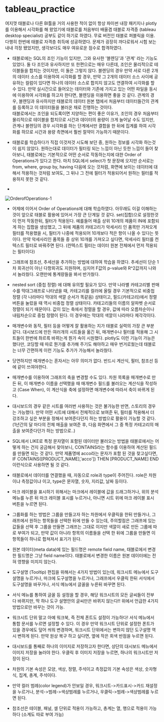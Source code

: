# tableau_practice

여지껏 태블로나 다른 BI툴을 거의 사용한 적이 없이 항상 파이썬 내장 패키지나 plotly를 이용해서 시각화를 해 왔었기에 태블로를 처음부터 배울겸 태블로 자격증 (tableau desktop specialist) 공부도 같이 하기로 하였다.
무료 버전인 태블로 퍼블릭을 이용.
다행히 한번에 태블로 자격층 취득에 성공하였다. 문제가 굉장히 까다로워서 시험 보는 내내 걱정 됐었지만, 생각보다도 매우 여유로운 점수로 합격하였다. 

* 태블로에는 SQL의 조인 기능이 있지만, 그와 유사한 '블렌딩'과 '관계' 라는 기능도 있었다. 둘 다 조인과 유사하지만 또 한편으로는 매우 다른데, 조인은 물리적으로 테이블들을 합치는 것이지만, 이 둘은 그렇지 않다. 블렌딩의 경우 만약 서로 다른 2개의 데이터 소스를 이용하여 시각화를 할 경우, 만약 그 2개의 데이터 소스 사이에 공유하는 컬럼이 있다면 하나의 데이터 소스로 합치지 않고도 연결하여 시각화를 할 수 있다. 만약 실시간으로 들어오는 데이터와 기존에 가지고 있는 어떤 파일을 동시에 이용하여 시각화를 하고자 한다면, 블렌딩을 이용하면 좋을 것 같다. 관계의 경우, 블렌딩과 유사하지만 태블로의 데이터 원본 탭에서 처음부터 데이터들간의 관계를 등록하고 이 데이터들을 불러온 채로 진행하는 것이다.  
태블로에서는 조인을 되도록이면 지양하는 편이 좋은 이유가, 조인의 경우 처음부터 물리적으로 테이블을 합치므로 시간과 데이터의 용량이 크게 늘어날 수도 있지만, 관계나 블렌딩의 경우 시각화를 하는 단계에서만 결합을 한 뒤에 집계를 하여 시각화를 하므로 시간과 용량 측면에서 훨씬 절약이 가능하기 때문이다.

* 태블로를 학습하다가 직접 이것저것 시도해 보던 중, 원하는 정보를 시각화 하는것이 쉽지 않았다. 원하는대로 데이터가 필터링 되는 느낌이 아닌 듯한 느낌이 들어 찾아보니, 태블로에는 기본적으로 어떤 순서로 작동하는지에 대한 Order of Operations가 있다고 한다. 마치 SQL에서 select가 첫 문장에 오지만 순서로는 from, where, group by, having 다음에 오는 것처럼, 화면에 보이는 데이터에 대해서 적용하는 것처럼 보여도, 그 뒤나 그 전에 필터가 적용되어서 원하는 필터를 적용하지 못한 것 같다.  
* 
![OrderofOperations-1](https://github.com/jihun0423/tableau_practice/assets/131629615/e5772c1c-11bc-4a8a-ac4d-227cda2b9f2b)



* 어제에 이어서 Order of Operations에 대해 학습하였다. 아무래도 이걸 이해하는 것이 앞으로 태블로 활용에 있어서 가장 큰 단계일 것 같다. set(집합)으로 설정한것이 먼저 작동한뒤, 필터가 적용된다. 예를들어 매출 상위 10개의 제품이 IN에 포함되게 하는 집합을 생성했고, 그 뒤에 제품의 카테고리가 악세서리 인 품목만 가져오게 필터를 적용했을 시, 필터가 나중에 적용되어 10개보다 적은 항이 나올 수 있다는 뜻이다.
만약 악세사리인 품목들 중 상위 10개를 가져오고 싶다면, 악세사리 필터를 컨텍스트 필터로 바꿔주면 된다. (컨텍스트 필터는 데이터 원본 전체에서 먼저 적용되는 필터이다)

* 그래프에 참조선, 추세선을 추가하는 방법에 대하여 학습을 하였다. 추세선이 단순 1차 회귀선이 아닌 다항회귀도 지원하며, 심지어 F값의 p-value와 R^2값까지 나와서 놀라웠다. 오랜만에 통계량들을 봐서 반가웠다.

* nested sort (중첩 정렬) 에 대해 유의할 필요가 있다. 만약 나라별 카테고리별 판매수를 막대그래프로 나타냈을 때, 카테고리를 컬러에 올릴 경우 기본적으로 비중첩 정렬 (각 나라마다 막대의 색깔 순서가 똑같음) 상태이고, 필드(카테고리)에서 정렬 버튼을 눌렀을 때 역시 비중첩 정렬 상태이다. 카테고리들의 이름의 알파벳 순서로 정렬이 되기 때문이다.  값이 있는 축에서 정렬을 할 경우, 값에 따라 오름차순이나 내림차순으로 중첩 정렬이 된다. 이 경우에는 막대의 색깔이 나라마다 제각각이다.

* 매개변수와 동작, 필터 등을 어떻게 잘 활용하는 지가 태블로 실력의 가장 큰 부분 같다. 대시보드에 만든 여러개의 시트들을 옮긴 뒤, 매개변수나 필터를 적용해 그 시트들이 한번에 촤르륵 바뀌는게 뭔가 속이 시원했다. plotly도 이런 기능이 가능은 했다만, 코딩할 때 따로 뭔가를 추가해 주기도 해야하고 매우 번거로웠는데 태블로는 너무 간편하게 이런 기능도 추가가 가능해서 놀라웠다.


* 당연하지만 매개변수는 혼자서는 아무 의미가 없다. 반드시 계산식, 필터, 참조선 등에 같이 쓰여야한다.

* 매개변수를 이용하여 그래프의 축을 변경할 수도 있다. 차원 목록을 매개변수로 만든 뒤, 이 매개변수 이름을 선택했을 때 매개변수 필드를 불러오는 계산식을 작성하고 (Case When), 이 계산식을 축에 설정하면 매개변수에 따라서 축이 바뀌게 된다. 

* 대시보드의 경우 같은 시트를 여러번 사용하는 것은 불가능한 반면, 스토리의 경우는 가능했다. 만약 어떤 시트에 대해서 전체적으로 보여준 뒤, 필터를 적용해서 더 강조하고 싶은 부분을 정해서 보여준다던지 하는 방법으로 활용이 가능할 것 같다. (1년간의 달 마다의 전체 매출을 보여준 후, 다음 화면에서 그 중 특정 카테고리의 매출을 보여준다던가 하는 방법으로..)

* SQL에서 LIKE로 특정 문자열이 포함된 데이터만 불러오는 방법을 태블로에서는 어떻게 하는 건지 궁금해서 찾아보니, CONTAINS라는 함수를 이용하여 계산된 필드를 만들면 되는 것 같다. 만약 제품명에 acco라는 문자가 포함 된 것을 찾고싶다면, IF CONTAINS([PRODUCT_NAME],'acco']) THEN [PRODUCT_NAME] END 이런식으로 사용하면 될 것 같다.

* 태블로에서 데이터를 연결했을 때, 자동으로 role과 type이 주어진다. role은 차원이냐 측정값이냐 이고, type은 문자열, 숫자, 지리값, 날짜 등이다.

* 마크 레이블을 표시하기 위해서는 마크에서 레이블에 값을 드래그하거나, 위의 분석 메뉴를 누른 뒤 마크 레이블 표시를 누르거나, 아니면 시트 위에 마크 레이블 표시 버튼을 누르면 된다.

* 그룹화를 하는 방법은 그룹을 만들고자 하는 차원에서 우클릭을 한뒤 만들거나, 그래프에서 원하는 항목들을 선택한 뒤에 만들 수 있는데, 주의할점은 그래프에 있는 값들을 선택 후 그룹을 만들면 그래프는 그대로 이지만 색깔이 새로 만든 그룹에 따로 부여가 되고, 만약 값이 아니라 항목의 이름들을 선택 한 뒤에 그룹을 만들면 이 항목들이 하나로 합쳐져서 표기가 된다.

* 원본 데이터(meta data)에 있는 필드명은 remote field name, 태블로에서 변경한 필드명은 그냥 field name이다. 태블로에서 변경한 이름은 원본 데이터에는 전혀 영향을 미치지 않는다.

* 도구설명 (Tooltip) 편집을 위해서는 4가지 방법이 있는데, 워크시트 메뉴에서 도구설명을 누르거나, 마크에 도구설명을 누르거나, 그래프에서 우클릭 한뒤 서식에서 도구설명을 바꾸거나, 서식 메뉴에서 글꼴을 누른뒤 바꾸면 된다.

* 서식 메뉴를 통하여 글꼴 등 설정을 할 경우, 해당 워크시트의 모든 글씨들이 전부 다 바뀌지만, 딱 하나 도구 설명안의 글씨만은 바뀌지 않는다!! 위에서 언급한 4가지 방법으로만 바꾸는 것이 가능.
* 워크시트 단위 말고 아예 워크북, 즉 전체 폰트도 설정이 가능하다! 서식 메뉴에서 통합 문서를 누르면 설정할 수 있다. 이 경우 만약 워크시트 단위로 설정한 폰트가 있을 경우에도 덮어 씌워 변경하며, 워크시트 단위에서는 변하지 않던 도구설명 역시 변하게 된다. 만약 원상 복구 하고 싶다면, 옆에 작은 회색 반점을 누르면 된다.
  
* 대시보드를 통째로 하나의 이미지로 저장하고자 한다면, 상단의 대시보드 메뉴에서 이미지 저장을 눌러야 한다. 우클릭 후 이미지 저장을 누르면, 하나의 워크시트만 저장이 된다.
* 차원의 기본 속성은 모양, 색상, 정렬, 주석이고 측정값의 기본 속성은 색상, 숫자형식, 집계, 총계, 주석이다.

* 만약 컬러 범례(color legend)가 안보일 경우, 워크시트->카드표시->카드 재설정을 누르거나, 분석->범례->색상범례를 누르거나, 우클릭->범례->색상범례를 누르면 된다.

* 참조선은 테이블, 패널, 셀 단위로 적용이 가능하고, 총계는 열, 행으로 적용이 가능하다 (소계도 따로 부여 가능)
